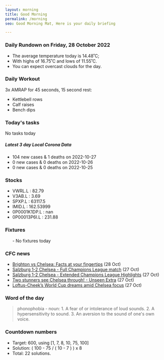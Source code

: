 ```yaml
---
layout: morning
title: Good Morning
permalink: /morning
seo: Good Morning Mat, Here is your daily briefing

---
```


<!-- weather_marker starts -->
### Daily Rundown on Friday, 28 October 2022

- The average temperature today is 14.48˚C;
- With highs of 16.75˚C and lows of 11.55˚C.
- You can expect overcast clouds for the day.

<!-- weather_marker ends -->

### Daily Workout
<!-- workout_marker starts -->
3x AMRAP for 45 seconds, 15 second rest:

- Kettlebell rows
- Calf raises
- Bench dips

<!-- workout_marker ends -->

### Today's tasks
<!-- task_marker starts -->
No tasks today
<!-- task_marker ends -->

<!-- c19_marker starts -->
##### Latest 3 day Local Corona Data

- 104 new cases & 1 deaths on 2022-10-27
- 0 new cases & 0 deaths on 2022-10-26
- 0 new cases & 0 deaths on 2022-10-25

<!-- c19_marker ends -->

### Stocks

<!-- stocks_marker starts -->

- VWRL.L : 82.79
- V3AB.L : 3.69
- SPXP.L : 63117.5
- IMID.L : 162.53999
- 0P0001K1DP.L : nan
- 0P00013P6I.L : 231.88

<!-- stocks_marker ends -->

### Fixtures

<!-- sports_marker starts -->

<ul>
- No fixtures today</ul>

<!-- sports_marker ends -->

### CFC news

<!-- cfc_marker starts -->
- [Brighton vs Chelsea: Facts at your fingertips](https://chelseafc.com/en/news/article/brighton-vs-chelsea-facts-at-your-fingertips) (28 Oct)
- [Salzburg 1-2 Chelsea - Full Champions League match](https://chelseafc.com/en/video/salzburg-1-2-chelsea-or-full-champions-league-match) (27 Oct)
- [Salzburg 1-2 Chelsea - Extended Champions League Highlights](https://chelseafc.com/en/video/salzburg-1-2-chelsea-or-extended-champions-league-highlights) (27 Oct)
- [Two stunners see Chelsea through! - Unseen Extra](https://chelseafc.com/en/video/two-stunners-see-chelsea-through-or-unseen-extra) (27 Oct)
- [Loftus-Cheek’s World Cup dreams amid Chelsea focus](https://chelseafc.com/en/news/article/loftus-cheeks-world-cup-dreams-amid-chelsea-focus) (27 Oct)

<!-- cfc_marker ends -->

### Word of the day
<!-- word_marker starts -->

 > phonophobia - noun: 1. A fear of or intolerance of loud sounds. 2. A hypersensitivity to sound. 3. An aversion to the sound of one's own voice.

<!-- word_marker ends -->

### Countdown numbers
<!-- game_marker starts -->

- Target: 600, using [1, 7, 8, 10, 75, 100]
- Solution: ( 100 - 75 / ( 10 - 7 ) ) x 8
- Total: 22 solutions.

<!-- game_marker ends -->
